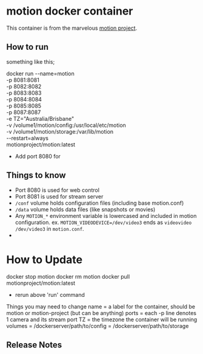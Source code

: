 # motion docker container

This container is from the marvelous [motion project](https://github.com/Motion-Project/motion-docker).


## How to run



something like this;

docker run --name=motion \
    -p 8081:8081 \
    -p 8082:8082 \
    -p 8083:8083 \
    -p 8084:8084 \
    -p 8085:8085 \
    -p 8087:8087 \
    -e TZ="Australia/Brisbane" \
    -v /volume1/motion/config:/usr/local/etc/motion \
    -v /volume1/motion/storage:/var/lib/motion \
    --restart=always \
    motionproject/motion:latest

  * Add port 8080 for 

## Things to know

* Port 8080 is used for web control
* Port 8081 is used for stream server
* `/conf` volume holds configuration files (including base motion.conf)
* `/data` volume holds data files (like snapshots or movies)
* Any `MOTION_*` environment variable is lowercased and included in motion configuration. ex. `MOTION_VIDEODEVICE=/dev/video3` ends as `videovideo /dev/video3` in `motion.conf`.
* 

# How to Update
docker stop motion
docker rm motion
docker pull motionproject/motion:latest
- rerun above 'run' command

Things you may need to change
name = a label for the container, should be motion or motion-project (but can be anything)
ports = each -p line denotes 1 camera and its stream port
TZ = the timezone the container will be running
volumes = /dockerserver/path/to/config
    = /dockerserver/path/to/storage

## Release Notes

